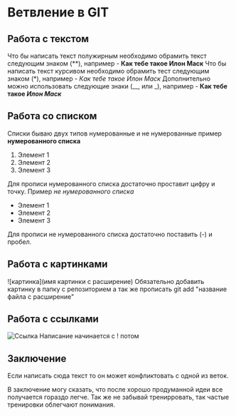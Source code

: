 # Ветвление в GIT

## Работа с текстом

Что бы написать текст полужирным необходимо обрамить текст следующим знаком (**), например - **Как тебе такое Илон Маск**
Что бы написать текст курсивом необходимо обрамить тест следующим знаком (*), например - *Как тебе такое Илон Маск*
Дополнительно можно использовать следующие знаки (__, или _), например - 
__Как тебе такое _Илон Маск___

## Работа со списком
Списки бываю двух типов нумерованные и не нумерованные пример **нумерованного списка**
1. Элемент 1
2. Элемент 2
3. Элемент 3

Для прописи нумерованного списка достаточно проставит цифру и точку.
Пример _не нумерованного списка_
- Элемент 1
- Элемент 2
- Элемент 3

Для прописи не нумерованного списка достаточно поставить (-) и пробел.

## Работа с картинками

![картинка](имя картинки с расширение)
Обязательно добавить картинку в папку с репозиторием а так же прописать git add "название файла с расширение" 

## Работа с ссылками

![Ссылка](yandex.ru)
Написание начинается с ! потом []()
## Заключение
Если написать сюда текст то он может конфликтовать с одной из веток.

В заключение могу сказать, что после хорошо продуманной идеи все получается гораздо легче. Так же не забывай тренирровать, так частые тренировки облегчают понимания.
